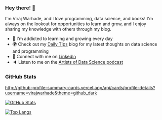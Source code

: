 ### Hey there! 👋

I'm Viraj Warhade, and I love programming, data science, and books! I'm always on the lookout for opportunities to learn and grow, and I enjoy sharing my knowledge with others through my blog.

- 🌱 I'm addicted to learning and growing every day
- :earth_africa: Check out my [Daily Tips](https://mathdatasimplified.com/) blog for my latest thoughts on data science and programming
- :office: Connect with me on [LinkedIn](https://www.linkedin.com/in/)
- :speaker: Listen to me on the [Artists of Data Science podcast](https://medium.com/@theartistsofdatascience/why-we-should-be-more-like-winnie-the-pooh-khuyen-tran-on-the-artists-of-data-science-c610c91d4c14)

### GitHub Stats

http://github-profile-summary-cards.vercel.app/api/cards/profile-details?username=virajwarhade&theme=github_dark




[![GitHub Stats](https://github-readme-profile-theta.vercel.app/api?username=virajwarhade)](https://github.com/FajarKim/github-readme-profile)


[![Top Langs](https://github-readme-stats.vercel.app/api/top-langs/?username=virajwarhade&layout=donut)](https://github.com/anuraghazra/github-readme-stats)
